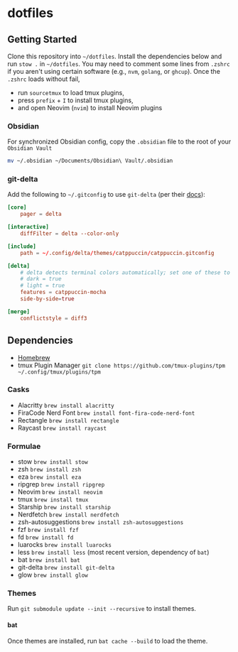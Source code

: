 # dotfiles

## Getting Started

Clone this repository into `~/dotfiles`. Install the dependencies below and run `stow .` in `~/dotfiles`. You may need to comment some lines from `.zshrc` if you aren't using certain software (e.g., `nvm`, `golang`, or `ghcup`). Once the `.zshrc` loads without fail,

- run `sourcetmux` to load tmux plugins,
- press `prefix` + `I` to install tmux plugins,
- and open Neovim (`nvim`) to install Neovim plugins

### Obsidian

For synchronized Obsidian config, copy the `.obsidian` file to the root of your `Obsidian Vault`

```bash
mv ~/.obsidian ~/Documents/Obsidian\ Vault/.obsidian
```

### git-delta

Add the following to `~/.gitconfig` to use `git-delta` (per their [docs](https://dandavison.github.io/delta/get-started.html)):

```toml
[core]
    pager = delta

[interactive]
    diffFilter = delta --color-only

[include]
    path = ~/.config/delta/themes/catppuccin/catppuccin.gitconfig

[delta]
    # delta detects terminal colors automatically; set one of these to disable auto-detection
    # dark = true
    # light = true
    features = catppuccin-mocha
    side-by-side=true

[merge]
    conflictstyle = diff3
```

## Dependencies

- [Homebrew]("https://brew.sh/")
- tmux Plugin Manager `git clone https://github.com/tmux-plugins/tpm ~/.config/tmux/plugins/tpm`

### Casks

- Alacritty `brew install alacritty`
- FiraCode Nerd Font `brew install font-fira-code-nerd-font`
- Rectangle `brew install rectangle`
- Raycast `brew install raycast`

### Formulae

- stow `brew install stow`
- zsh `brew install zsh`
- eza `brew install eza`
- ripgrep `brew install ripgrep`
- Neovim `brew install neovim`
- tmux `brew install tmux`
- Starship `brew install starship`
- Nerdfetch `brew install nerdfetch`
- zsh-autosuggestions `brew install zsh-autosuggestions`
- fzf `brew install fzf`
- fd `brew install fd`
- luarocks `brew install luarocks`
- less `brew install less` (most recent version, dependency of `bat`)
- bat `brew install bat`
- git-delta `brew install git-delta`
- glow `brew install glow`

### Themes

Run `git submodule update --init --recursive` to install themes.

#### bat

Once themes are installed, run `bat cache --build` to load the theme.
